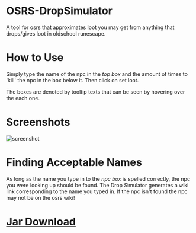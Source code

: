 # OSRS-DropSimulator
A tool for osrs that approximates loot you may get from anything that drops/gives loot in oldschool runescape.

# How to Use
Simply type the name of the npc in the *top box* and the amount of times to 'kill' the npc in the box below it.
Then click on set loot.

The boxes are denoted by tooltip texts that can be seen by hovering over the each one.

# Screenshots
![screenshot](http://i.imgur.com/2dkfwlu.png "Screenshot")

# Finding Acceptable Names
As long as the name you type in to the *npc box* is spelled correctly, the npc you were looking up should be found. The Drop Simulator generates a wiki link corresponding to the name you typed in. If the npc isn't found the npc may not be on the osrs wiki!

# [Jar Download](https://www.dropbox.com/s/wssxkz7m1joa98b/OSRS%20Drop%20Simulator.jar?dl=0)

